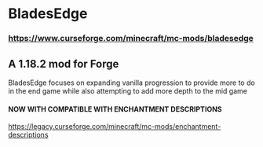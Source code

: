 # BladesEdge

### https://www.curseforge.com/minecraft/mc-mods/bladesedge

## A 1.18.2 mod for Forge

BladesEdge focuses on expanding vanilla progression to provide more to do in the end game while also attempting to add more depth to the mid game

#### NOW WITH COMPATIBLE WITH ENCHANTMENT DESCRIPTIONS
https://legacy.curseforge.com/minecraft/mc-mods/enchantment-descriptions
